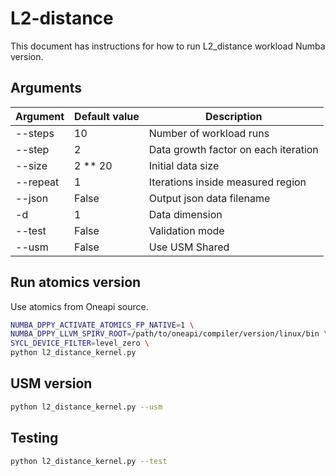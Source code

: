 # L2-distance

This document has instructions for how to run L2_distance workload Numba version.

## Arguments

| Argument | Default value     | Description     |
| ---------| ------------------| --------------- |
|--steps|10|Number of workload runs|
|--step|2|Data growth factor on each iteration|
|--size|2 ** 20|Initial data size|
|--repeat|1|Iterations inside measured region|
|--json|False|Output json data filename|
|-d|1|Data dimension|
|--test|False|Validation mode|
|--usm|False|Use USM Shared|

## Run atomics version

Use atomics from Oneapi source.

```bash
NUMBA_DPPY_ACTIVATE_ATOMICS_FP_NATIVE=1 \
NUMBA_DPPY_LLVM_SPIRV_ROOT=/path/to/oneapi/compiler/version/linux/bin \
SYCL_DEVICE_FILTER=level_zero \
python l2_distance_kernel.py
```

## USM version

```bash
python l2_distance_kernel.py --usm
```

## Testing

```bash
python l2_distance_kernel.py --test
```

